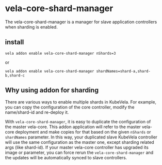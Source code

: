 # vela-core-shard-manager

The vela-core-shard-manager is a manager for slave application controllers when sharding is enabled.

## install

```shell
vela addon enable vela-core-shard-manager nShards=3
```

or

```shell
vela addon enable vela-core-shard-manager shardNames=shard-a,shard-b,shard-c
```

## Why using addon for sharding

There are various ways to enable multiple shards in KubeVela. For example, you can copy the configuration of the core controller, modify the name/shard-id and re-deploy it.

With `vela-core-shard-manager`, it is easy to duplicate the configuration of the master vela-core. This addon application will refer to the master vela-core deployment and make copies for that based on the given `nShards` or `shardNames` parameter. In this way, your duplicated slave KubeVela controller will use the same configuration as the master one, except sharding related args (like shard-id). If your master vela-core controller has upgraded its image or parameter, you can force rerun the `vela-core-shard-manager` and the updates will be automatically synced to slave controllers.